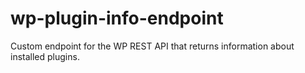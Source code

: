 # wp-plugin-info-endpoint
Custom endpoint for the WP REST API that returns information about installed plugins.
